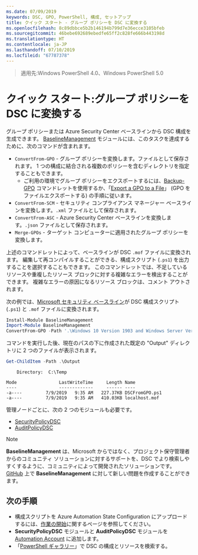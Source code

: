 ```yaml
---
ms.date: 07/09/2019
keywords: DSC, GPO, PowerShell, 構成, セットアップ
title: クイック スタート - グループ ポリシーを DSC に変換する
ms.openlocfilehash: 8c89dbbce5b2b146194b799d7e36ecce3105bfeb
ms.sourcegitcommit: 46bebe692689ebedfe65ff2c828fe666b443198d
ms.translationtype: HT
ms.contentlocale: ja-JP
ms.lasthandoff: 07/10/2019
ms.locfileid: "67787378"
---
```

> 適用先:Windows PowerShell 4.0、Windows PowerShell 5.0

# <a name="quickstart-convert-group-policy-into-dsc"></a>クイック スタート:グループ ポリシーを DSC に変換する

グループ ポリシーまたは Azure Security Center ベースラインから DSC 構成を生成できます。 [BaselineManagement](https://www.powershellgallery.com/packages/BaselineManagement) モジュールには、このタスクを達成するために、次のコマンドが含まれます。

- `ConvertFrom-GPO` - グループ ポリシーを変換します。ファイルとして保存されます。 1 つの構成に結合される複数のポリシーを含むディレクトリを指定することもできます。
  - ご利用の環境でグループ ポリシーをエクスポートするには、[Backup-GPO](/powershell/module/grouppolicy/backup-gpo?view=win10-ps) コマンドレットを使用するか、「[Export a GPO to a File](/microsoft-desktop-optimization-pack/agpm/export-a-gpo-to-a-file)」 (GPO をファイルエクスポートする) の手順に従います。
- `ConvertFrom-SCM` - セキュリティ コンプライアンス マネージャー ベースラインを変換します。`.xml` ファイルとして保存されます。
- `ConvertFrom-ASC` - Azure Security Center ベースラインを変換します。`.json` ファイルとして保存されます。
- `Merge-GPOs` - ターゲット コンピューターに適用されたグループ ポリシーを変換します。

上述のコマンドレットによって、ベースラインが DSC `.mof` ファイルに変換されます。 編集して再コンパイルすることができる、構成スクリプト (`.ps1`) を出力することを選択することもできます。 このコマンドレットでは、不足しているリソースや重複したリソース ブロックに対する複雑なエラーを検出することができます。 複雑なエラーの原因になるリソース ブロックは、コメント アウトされます。

次の例では、[Microsoft セキュリティ ベースライン](https://www.microsoft.com/en-us/download/details.aspx?id=55319)が DSC 構成スクリプト (`.ps1`) と `.mof` ファイルに変換されます。

```powershell
Install-Module BaselineManagement
Import-Module BaselineManagement
ConvertFrom-GPO -Path '.\Windows 10 Version 1903 and Windows Server Version 1903 Security Baseline\GPOs\' -OutputConfigurationScript
```

コマンドを実行した後、現在のパスの下に作成された既定の "Output" ディレクトリに 2 つのファイルが表示されます。

```powershell
Get-ChildItem -Path .\Output
```

```Output
    Directory:  C:\Temp

Mode                LastWriteTime     Length Name
----                -------------     ------ ----
-a----         7/9/2019   9:35 AM   227.37KB DSCFromGPO.ps1
-a----         7/9/2019   9:35 AM   410.03KB localhost.mof
```

管理ノードごとに、次の 2 つのモジュールも必要です。

- [SecurityPolicyDSC](https://www.powershellgallery.com/packages/SecurityPolicyDsc)
- [AuditPolicyDSC](https://www.powershellgallery.com/packages/AuditPolicyDsc)

> [!NOTE]
> **BaselineManagement** は、Microsoft からではなく、プロジェクト保守管理者からのコミュニティ ソリューションに対するサポートを、DSC でより検索しやすくするように、コミュニティによって開発されたソリューションです。 [GitHub](https://github.com/microsoft/BaselineManagement) 上で **BaselineManagement** に対して新しい問題を作成することができます。

## <a name="next-steps"></a>次の手順

- 構成スクリプトを Azure Automation State Configuration にアップロードするには、[作業の開始](/automation/automation-dsc-getting-started#importing-a-configuration-into-azure-automation)に関するページを参照してください。
- **SecurityPolicyDSC** モジュールと **AuditPolicyDSC** モジュールを [Automation Account](/azure/automation/shared-resources/modules) に追加します。
- 「[PowerShell ギャラリー](https://www.powershellgallery.com/)」で DSC の構成とリソースを検索する。
